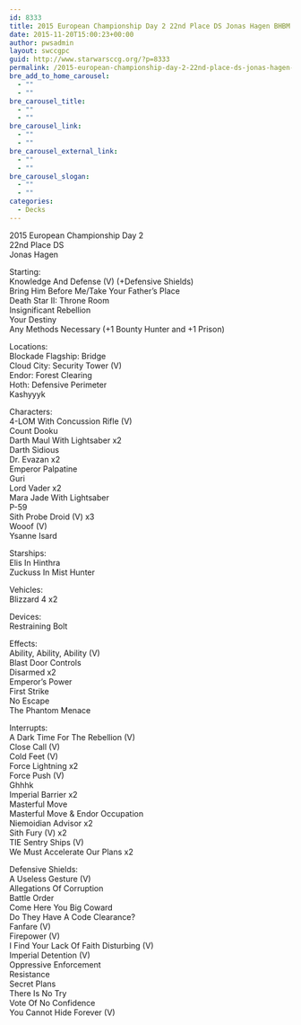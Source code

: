 ```yaml
---
id: 8333
title: 2015 European Championship Day 2 22nd Place DS Jonas Hagen BHBM
date: 2015-11-20T15:00:23+00:00
author: pwsadmin
layout: swccgpc
guid: http://www.starwarsccg.org/?p=8333
permalink: /2015-european-championship-day-2-22nd-place-ds-jonas-hagen-bhbm/
bre_add_to_home_carousel:
  - ""
  - ""
bre_carousel_title:
  - ""
  - ""
bre_carousel_link:
  - ""
  - ""
bre_carousel_external_link:
  - ""
  - ""
bre_carousel_slogan:
  - ""
  - ""
categories:
  - Decks
---
```

2015 European Championship Day 2  
22nd Place DS  
Jonas Hagen

Starting:  
Knowledge And Defense (V) (+Defensive Shields)  
Bring Him Before Me/Take Your Father&#8217;s Place  
Death Star II: Throne Room  
Insignificant Rebellion  
Your Destiny  
Any Methods Necessary (+1 Bounty Hunter and +1 Prison)

Locations:  
Blockade Flagship: Bridge  
Cloud City: Security Tower (V)  
Endor: Forest Clearing  
Hoth: Defensive Perimeter  
Kashyyyk

Characters:  
4-LOM With Concussion Rifle (V)  
Count Dooku  
Darth Maul With Lightsaber x2  
Darth Sidious  
Dr. Evazan x2  
Emperor Palpatine  
Guri  
Lord Vader x2  
Mara Jade With Lightsaber  
P-59  
Sith Probe Droid (V) x3  
Wooof (V)  
Ysanne Isard

Starships:  
Elis In Hinthra  
Zuckuss In Mist Hunter

Vehicles:  
Blizzard 4 x2

Devices:  
Restraining Bolt

Effects:  
Ability, Ability, Ability (V)  
Blast Door Controls  
Disarmed x2  
Emperor&#8217;s Power  
First Strike  
No Escape  
The Phantom Menace

Interrupts:  
A Dark Time For The Rebellion (V)  
Close Call (V)  
Cold Feet (V)  
Force Lightning x2  
Force Push (V)  
Ghhhk  
Imperial Barrier x2  
Masterful Move  
Masterful Move & Endor Occupation  
Niemoidian Advisor x2  
Sith Fury (V) x2  
TIE Sentry Ships (V)  
We Must Accelerate Our Plans x2

Defensive Shields:  
A Useless Gesture (V)  
Allegations Of Corruption  
Battle Order  
Come Here You Big Coward  
Do They Have A Code Clearance?  
Fanfare (V)  
Firepower (V)  
I Find Your Lack Of Faith Disturbing (V)  
Imperial Detention (V)  
Oppressive Enforcement  
Resistance  
Secret Plans  
There Is No Try  
Vote Of No Confidence  
You Cannot Hide Forever (V)